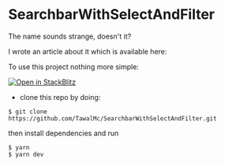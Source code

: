 # SearchbarWithSelectAndFilter

The name sounds strange, doesn't it?

I wrote an article about it which is available here: 

To use this project nothing more simple:

[![Open in StackBlitz](https://developer.stackblitz.com/img/open_in_stackblitz.svg)](https://stackblitz.com/edit/searchbarwithselectandfilter?file=src/component/SearchbarWithSelectAndFilter/index.tsx)

- clone this repo by doing:
  
```shell
$ git clone https://github.com/TawalMc/SearchbarWithSelectAndFilter.git
```
then install dependencies and run 
```shell
$ yarn 
$ yarn dev
```

